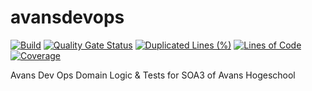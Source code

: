 # avansdevops
[![Build](https://github.com/basvanrooten/avansdevops/actions/workflows/main.yml/badge.svg)](https://github.com/basvanrooten/avansdevops/actions/workflows/main.yml)
[![Quality Gate Status](https://sonarcloud.io/api/project_badges/measure?project=basvanrooten_avansdevops&metric=alert_status)](https://sonarcloud.io/dashboard?id=basvanrooten_avansdevops)
[![Duplicated Lines (%)](https://sonarcloud.io/api/project_badges/measure?project=basvanrooten_avansdevops&metric=duplicated_lines_density)](https://sonarcloud.io/dashboard?id=basvanrooten_avansdevops)
[![Lines of Code](https://sonarcloud.io/api/project_badges/measure?project=basvanrooten_avansdevops&metric=ncloc)](https://sonarcloud.io/dashboard?id=basvanrooten_avansdevops)
[![Coverage](https://sonarcloud.io/api/project_badges/measure?project=basvanrooten_avansdevops&metric=coverage)](https://sonarcloud.io/dashboard?id=basvanrooten_avansdevops)

Avans Dev Ops Domain Logic &amp; Tests for SOA3 of Avans Hogeschool

